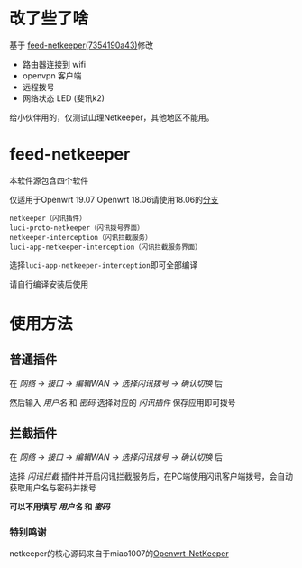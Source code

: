 # 改了些了啥
基于 [feed-netkeeper(7354190a43)](https://github.com/CCnut/feed-netkeeper/tree/7354190a4304ab161ee9ab65249a50850db366d6)修改
- 路由器连接到 wifi
- openvpn 客户端
- 远程拨号 
- 网络状态 LED (斐讯k2) 

给小伙伴用的，仅测试山理Netkeeper，其他地区不能用。

# feed-netkeeper
本软件源包含四个软件

仅适用于Openwrt 19.07
Openwrt 18.06请使用18.06的[分支](https://github.com/CCnut/feed-netkeeper/tree/openwrt-18.06)

```
netkeeper（闪讯插件）
luci-proto-netkeeper（闪讯拨号界面）
netkeeper-interception（闪讯拦截服务）
luci-app-netkeeper-interception（闪讯拦截服务界面）
```

选择```luci-app-netkeeper-interception```即可全部编译

请自行编译安装后使用

# 使用方法

## 普通插件

在 _网络 -> 接口 -> 编辑WAN -> 选择闪讯拨号 -> 确认切换_ 后

然后输入 _用户名_ 和 _密码_ 选择对应的 _闪讯插件_ 保存应用即可拨号

## 拦截插件

在 _网络 -> 接口 -> 编辑WAN -> 选择闪讯拨号 -> 确认切换_ 后

选择 _闪讯拦截_ 插件并开启闪讯拦截服务后，在PC端使用闪讯客户端拨号，会自动获取用户名与密码并拨号

**可以不用填写 _用户名_ 和 _密码_**

### 特别鸣谢
netkeeper的核心源码来自于miao1007的[Openwrt-NetKeeper](https://github.com/miao1007/Openwrt-NetKeeper)
